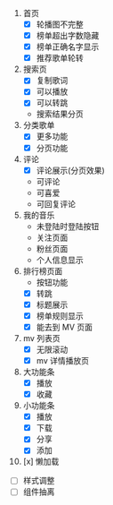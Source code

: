 1. 首页
   - [x] 轮播图不完整
   - [x] 榜单超出字数隐藏
   - [x] 榜单正确名字显示
   - [x] 推荐歌单轮转
2. 搜索页
   - [x] 复制歌词
   - [x] 可以播放
   - [x] 可以转跳
   - 搜索结果分页
3. 分类歌单
   - [x] 更多功能
   - [x] 分页功能
4. 评论
   - [x] 评论展示(分页效果)
   - 可评论
   - 可喜爱
   - 可回复评论
5. 我的音乐
   - 未登陆时登陆按钮
   - 关注页面
   - 粉丝页面
   - 个人信息显示
6. 排行榜页面
   - 按钮功能
   - [x] 转跳
   - [x] 标题展示
   - [x] 榜单规则显示
   - [x] 能去到 MV 页面
7. mv 列表页
   - [x] 无限滚动
   - [x] mv 详情播放页
8. 大功能条
   - [x] 播放
   - [x] 收藏
9. 小功能条
   - [x] 播放
   - [x] 下载
   - [x] 分享
   - [x] 添加
10. [x] 懒加载

- [ ] 样式调整
- [ ] 组件抽离
